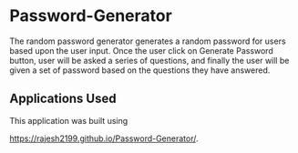 # Password-Generator
The random password generator generates a random password for users based upon the user input. Once the user click on Generate Password button, user will be asked a series of questions, and finally the user will be given a set of password based on the questions they have answered. 

## Applications Used
This application was built using 

https://rajesh2199.github.io/Password-Generator/.
